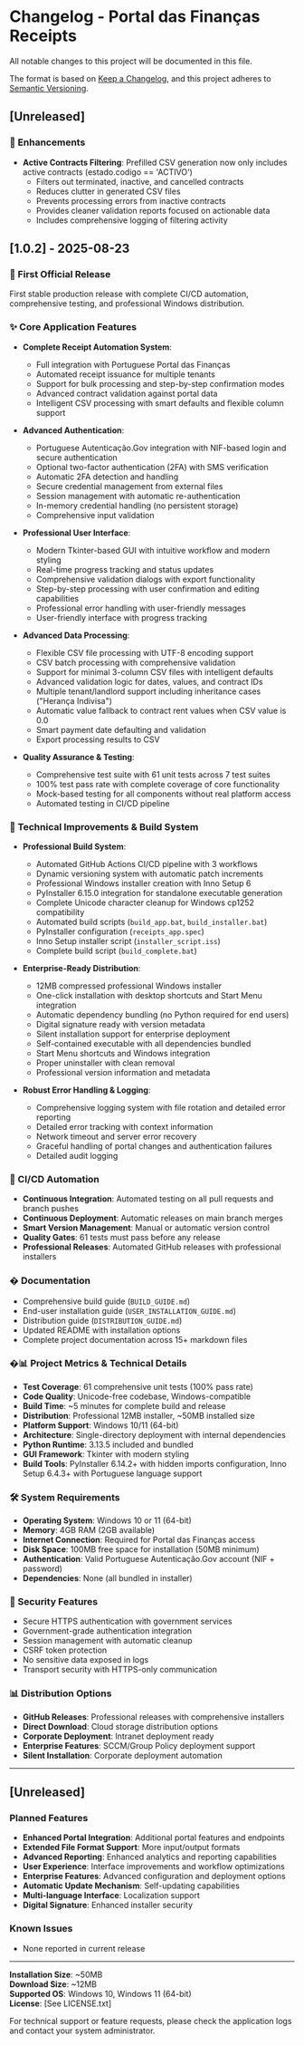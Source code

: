 # Changelog - Portal das Finanças Receipts

All notable changes to this project will be documented in this file.

The format is based on [Keep a Changelog](https://keepachangelog.com/en/1.0.0/),
and this project adheres to [Semantic Versioning](https://semver.org/spec/v2.0.0.html).

## [Unreleased]

### 🎯 Enhancements
- **Active Contracts Filtering**: Prefilled CSV generation now only includes active contracts (estado.codigo == 'ACTIVO')
  - Filters out terminated, inactive, and cancelled contracts
  - Reduces clutter in generated CSV files
  - Prevents processing errors from inactive contracts
  - Provides cleaner validation reports focused on actionable data
  - Includes comprehensive logging of filtering activity

## [1.0.2] - 2025-08-23

### 🚀 First Official Release

First stable production release with complete CI/CD automation, comprehensive testing, and professional Windows distribution.

### ✨ Core Application Features
- **Complete Receipt Automation System**:
  - Full integration with Portuguese Portal das Finanças
  - Automated receipt issuance for multiple tenants
  - Support for bulk processing and step-by-step confirmation modes
  - Advanced contract validation against portal data
  - Intelligent CSV processing with smart defaults and flexible column support

- **Advanced Authentication**:
  - Portuguese Autenticação.Gov integration with NIF-based login and secure authentication
  - Optional two-factor authentication (2FA) with SMS verification
  - Automatic 2FA detection and handling
  - Secure credential management from external files
  - Session management with automatic re-authentication
  - In-memory credential handling (no persistent storage)
  - Comprehensive input validation

- **Professional User Interface**:
  - Modern Tkinter-based GUI with intuitive workflow and modern styling
  - Real-time progress tracking and status updates
  - Comprehensive validation dialogs with export functionality
  - Step-by-step processing with user confirmation and editing capabilities
  - Professional error handling with user-friendly messages
  - User-friendly interface with progress tracking

- **Advanced Data Processing**:
  - Flexible CSV file processing with UTF-8 encoding support
  - CSV batch processing with comprehensive validation
  - Support for minimal 3-column CSV files with intelligent defaults
  - Advanced validation logic for dates, values, and contract IDs
  - Multiple tenant/landlord support including inheritance cases ("Herança Indivisa")
  - Automatic value fallback to contract rent values when CSV value is 0.0
  - Smart payment date defaulting and validation
  - Export processing results to CSV

- **Quality Assurance & Testing**:
  - Comprehensive test suite with 61 unit tests across 7 test suites
  - 100% test pass rate with complete coverage of core functionality
  - Mock-based testing for all components without real platform access
  - Automated testing in CI/CD pipeline

### 🔧 Technical Improvements & Build System
- **Professional Build System**:
  - Automated GitHub Actions CI/CD pipeline with 3 workflows
  - Dynamic versioning system with automatic patch increments
  - Professional Windows installer creation with Inno Setup 6
  - PyInstaller 6.15.0 integration for standalone executable generation
  - Complete Unicode character cleanup for Windows cp1252 compatibility
  - Automated build scripts (`build_app.bat`, `build_installer.bat`)
  - PyInstaller configuration (`receipts_app.spec`)
  - Inno Setup installer script (`installer_script.iss`)
  - Complete build script (`build_complete.bat`)

- **Enterprise-Ready Distribution**:
  - 12MB compressed professional Windows installer
  - One-click installation with desktop shortcuts and Start Menu integration
  - Automatic dependency bundling (no Python required for end users)
  - Digital signature ready with version metadata
  - Silent installation support for enterprise deployment
  - Self-contained executable with all dependencies bundled
  - Start Menu shortcuts and Windows integration
  - Proper uninstaller with clean removal
  - Professional version information and metadata

- **Robust Error Handling & Logging**:
  - Comprehensive logging system with file rotation and detailed error reporting
  - Detailed error tracking with context information
  - Network timeout and server error recovery
  - Graceful handling of portal changes and authentication failures
  - Detailed audit logging

### 🔄 CI/CD Automation
- **Continuous Integration**: Automated testing on all pull requests and branch pushes
- **Continuous Deployment**: Automatic releases on main branch merges
- **Smart Version Management**: Manual or automatic version control
- **Quality Gates**: 61 tests must pass before any release
- **Professional Releases**: Automated GitHub releases with professional installers

### � Documentation
- Comprehensive build guide (`BUILD_GUIDE.md`)
- End-user installation guide (`USER_INSTALLATION_GUIDE.md`)
- Distribution guide (`DISTRIBUTION_GUIDE.md`)
- Updated README with installation options
- Complete project documentation across 15+ markdown files

### �📊 Project Metrics & Technical Details
- **Test Coverage**: 61 comprehensive unit tests (100% pass rate)
- **Code Quality**: Unicode-free codebase, Windows-compatible
- **Build Time**: ~5 minutes for complete build and release
- **Distribution**: Professional 12MB installer, ~50MB installed size
- **Platform Support**: Windows 10/11 (64-bit)
- **Architecture**: Single-directory deployment with internal dependencies
- **Python Runtime**: 3.13.5 included and bundled
- **GUI Framework**: Tkinter with modern styling
- **Build Tools**: PyInstaller 6.14.2+ with hidden imports configuration, Inno Setup 6.4.3+ with Portuguese language support

### 🛠️ System Requirements
- **Operating System**: Windows 10 or 11 (64-bit)
- **Memory**: 4GB RAM (2GB available)
- **Internet Connection**: Required for Portal das Finanças access
- **Disk Space**: 100MB free space for installation (50MB minimum)
- **Authentication**: Valid Portuguese Autenticação.Gov account (NIF + password)
- **Dependencies**: None (all bundled in installer)

### 🔐 Security Features
- Secure HTTPS authentication with government services
- Government-grade authentication integration
- Session management with automatic cleanup
- CSRF token protection
- No sensitive data exposed in logs
- Transport security with HTTPS-only communication

### 📊 Distribution Options
- **GitHub Releases**: Professional releases with comprehensive installers
- **Direct Download**: Cloud storage distribution options
- **Corporate Deployment**: Intranet deployment ready
- **Enterprise Features**: SCCM/Group Policy deployment support
- **Silent Installation**: Corporate deployment automation

---

## [Unreleased]

### Planned Features
- **Enhanced Portal Integration**: Additional portal features and endpoints
- **Extended File Format Support**: More input/output formats  
- **Advanced Reporting**: Enhanced analytics and reporting capabilities
- **User Experience**: Interface improvements and workflow optimizations
- **Enterprise Features**: Advanced configuration and deployment options
- **Automatic Update Mechanism**: Self-updating capabilities
- **Multi-language Interface**: Localization support
- **Digital Signature**: Enhanced installer security

### Known Issues
- None reported in current release

---

**Installation Size**: ~50MB  
**Download Size**: ~12MB  
**Supported OS**: Windows 10, Windows 11 (64-bit)  
**License**: [See LICENSE.txt]

For technical support or feature requests, please check the application logs and contact your system administrator.
